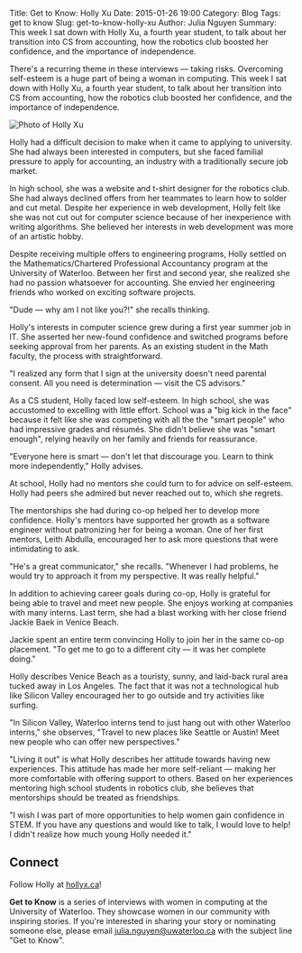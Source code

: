 Title: Get to Know: Holly Xu
Date: 2015-01-26 19:00
Category: Blog
Tags: get to know
Slug: get-to-know-holly-xu
Author: Julia Nguyen
Summary: This week I sat down with Holly Xu, a fourth year student, to talk about her transition into CS from accounting, how the robotics club boosted her confidence, and the importance of independence.

There's a recurring theme in these interviews &mdash; taking risks. Overcoming
self-esteem is a huge part of being a woman in computing. This week I sat down
with Holly Xu, a fourth year student, to talk about her transition into CS from
accounting, how the robotics club boosted her confidence, and the importance of
independence.

![Photo of Holly Xu](/images/holly_xu.png "Holly Xu")

Holly had a difficult decision to make when it came to applying to university.
She had always been interested in computers, but she faced familial pressure to
apply for accounting, an industry with a traditionally secure job market.

In high school, she was a website and t-shirt designer for the robotics club.
She had always declined offers from her teammates to learn how to solder and
cut metal. Despite her experience in web development, Holly felt like she was
not cut out for computer science because of her inexperience with writing
algorithms. She believed her interests in web development was more of an
artistic hobby.

Despite receiving multiple offers to engineering programs, Holly settled on the
Mathematics/Chartered Professional Accountancy program at the University of
Waterloo. Between her first and second year, she realized she had no passion
whatsoever for accounting. She envied her engineering friends who worked on
exciting software projects.

"Dude &mdash; why am I not like you?!" she recalls thinking.

Holly's interests in computer science grew during a first year summer job in
IT. She asserted her new-found confidence and switched programs before seeking
approval from her parents. As an existing student in the Math faculty, the
process with straightforward.

"I realized any form that I sign at the university doesn't need parental
consent. All you need is determination &mdash; visit the CS advisors."

As a CS student, Holly faced low self-esteem. In high school, she was
accustomed to excelling with little effort. School was a "big kick in the face"
because it felt like she was competing with all the the "smart people" who had
impressive grades and r&eacute;sum&eacute;s. She didn't believe she was "smart
enough", relying heavily on her family and friends for reassurance.

"Everyone here is smart &mdash; don't let that discourage you. Learn to think
more independently," Holly advises.

At school, Holly had no mentors she could turn to for advice on self-esteem.
Holly had peers she admired but never reached out to, which she regrets.

The mentorships she had during co-op helped her to develop more confidence.
Holly's mentors have supported her growth as a software engineer without
patronizing her for being a woman. One of her first mentors, Leith Abdulla,
encouraged her to ask more questions that were intimidating to ask.

"He's a great communicator," she recalls. "Whenever I had problems, he would
try to approach it from my perspective. It was really helpful."

In addition to achieving career goals during co-op, Holly is grateful for being
able to travel and meet new people. She enjoys working at companies with many
interns. Last term, she had a blast working with her close friend Jackie Baek
in Venice Beach.

Jackie spent an entire term convincing Holly to join her in the same co-op
placement. "To get me to go to a different city &mdash; it was her complete
doing."

Holly describes Venice Beach as a touristy, sunny, and laid-back rural area
tucked away in Los Angeles. The fact that it was not a technological hub like
Silicon Valley encouraged her to go outside and try activities like surfing.

"In Silicon Valley, Waterloo interns tend to just hang out with other Waterloo
interns," she observes, "Travel to new places like Seattle or Austin! Meet new
people who can offer new perspectives."

"Living it out" is what Holly describes her attitude towards having new
experiences. This attitude has made her more self-reliant &mdash; making her
more comfortable with offering support to others. Based on her experiences
mentoring high school students in robotics club, she believes that mentorships
should be treated as friendships.

"I wish I was part of more opportunities to help women gain confidence in STEM.
If you have any questions and would like to talk, I would love to help! I
didn't realize how much young Holly needed it."

## Connect ##

Follow Holly at [hollyx.ca](http://hollyx.ca)!

**Get to Know** is a series of interviews with women in computing at the
University of Waterloo. They showcase women in our community with inspiring
stories. If you're interested in sharing your story or nominating someone else,
please email <julia.nguyen@uwaterloo.ca> with the subject line "Get to Know".
